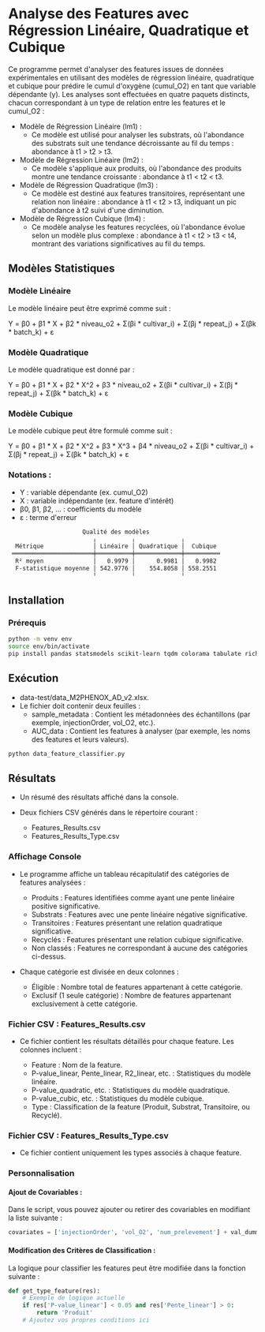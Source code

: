 # Analyse des Features avec Régression Linéaire, Quadratique et Cubique

Ce programme permet d'analyser des features issues de données expérimentales en utilisant des modèles de régression linéaire, quadratique et cubique pour prédire le cumul d'oxygène (cumul_O2) en tant que variable dépendante (y). Les analyses sont effectuées en quatre paquets distincts, chacun correspondant à un type de relation entre les features et le cumul_O2 :

- Modèle de Régression Linéaire (lm1) :
    - Ce modèle est utilisé pour analyser les substrats, où l'abondance des substrats suit une tendance décroissante au fil du temps : abondance à t1 > t2 > t3.
- Modèle de Régression Linéaire (lm2) :
    - Ce modèle s'applique aux produits, où l'abondance des produits montre une tendance croissante : abondance à t1 < t2 < t3.
- Modèle de Régression Quadratique (lm3) :
    - Ce modèle est destiné aux features transitoires, représentant une relation non linéaire : abondance à t1 < t2 > t3, indiquant un pic d'abondance à t2 suivi d'une diminution.
- Modèle de Régression Cubique (lm4) :
    - Ce modèle analyse les features recyclées, où l'abondance évolue selon un modèle plus complexe : abondance à t1 < t2 > t3 < t4, montrant des variations significatives au fil du temps.

## Modèles Statistiques

### Modèle Linéaire
Le modèle linéaire peut être exprimé comme suit :

Y = β0 + β1 * X + β2 * niveau_o2 + Σ(βi * cultivar_i) + Σ(βj * repeat_j) + Σ(βk * batch_k) + ε

### Modèle Quadratique
Le modèle quadratique est donné par :

Y = β0 + β1 * X + β2 * X^2 + β3 * niveau_o2 + Σ(βi * cultivar_i) + Σ(βj * repeat_j) + Σ(βk * batch_k) + ε

### Modèle Cubique
Le modèle cubique peut être formulé comme suit :

Y = β0 + β1 * X + β2 * X^2 + β3 * X^3 + β4 * niveau_o2 + Σ(βi * cultivar_i) + Σ(βj * repeat_j) + Σ(βk * batch_k) + ε

### Notations :
- Y : variable dépendante (ex. cumul_O2)
- X : variable indépendante (ex. feature d'intérêt)
- β0, β1, β2, ... : coefficients du modèle
- ε : terme d'erreur


```bash
                     Qualité des modèles                     
                        ╷          ╷             ╷           
  Métrique              │ Linéaire │ Quadratique │  Cubique  
 ═══════════════════════╪══════════╪═════════════╪══════════ 
  R² moyen              │   0.9979 │      0.9981 │   0.9982  
  F-statistique moyenne │ 542.9776 │    554.8058 │ 558.2551  
                        ╵          ╵             ╵           
```

## Installation
### Prérequis

```bash
python -m venv env
source env/bin/activate
pip install pandas statsmodels scikit-learn tqdm colorama tabulate rich jinja2
```

## Exécution

- data-test/data_M2PHENOX_AD_v2.xlsx.
- Le fichier doit contenir deux feuilles :
    - sample_metadata : Contient les métadonnées des échantillons (par exemple, injectionOrder, vol_O2, etc.).
    - AUC_data : Contient les features à analyser (par exemple, les noms des features et leurs valeurs).

```bash
python data_feature_classifier.py
```

## Résultats

- Un résumé des résultats affiché dans la console.
- Deux fichiers CSV générés dans le répertoire courant :

    - Features_Results.csv
    - Features_Results_Type.csv

### Affichage Console

- Le programme affiche un tableau récapitulatif des catégories de features analysées :

    - Produits : Features identifiées comme ayant une pente linéaire positive significative.
    - Substrats : Features avec une pente linéaire négative significative.
    - Transitoires : Features présentant une relation quadratique significative.
    - Recyclés : Features présentant une relation cubique significative.
    - Non classés : Features ne correspondant à aucune des catégories ci-dessus.

- Chaque catégorie est divisée en deux colonnes :

    - Éligible : Nombre total de features appartenant à cette catégorie.
    - Exclusif (1 seule catégorie) : Nombre de features appartenant exclusivement à cette catégorie.

### Fichier CSV : Features_Results.csv

- Ce fichier contient les résultats détaillés pour chaque feature. Les colonnes incluent :

    - Feature : Nom de la feature.
    - P-value_linear, Pente_linear, R2_linear, etc. : Statistiques du modèle linéaire.
    - P-value_quadratic, etc. : Statistiques du modèle quadratique.
    - P-value_cubic, etc. : Statistiques du modèle cubique.
    - Type : Classification de la feature (Produit, Substrat, Transitoire, ou Recyclé).

### Fichier CSV : Features_Results_Type.csv

- Ce fichier contient uniquement les types associés à chaque feature.

### Personnalisation

#### Ajout de Covariables :

Dans le script, vous pouvez ajouter ou retirer des covariables en modifiant la liste suivante :

```python
covariates = ['injectionOrder', 'vol_O2', 'num_prelevement'] + val_dummies_fix
```

#### Modification des Critères de Classification :
La logique pour classifier les features peut être modifiée dans la fonction suivante :

```python
def get_type_feature(res):
    # Exemple de logique actuelle
    if res['P-value_linear'] < 0.05 and res['Pente_linear'] > 0:
        return 'Produit'
    # Ajoutez vos propres conditions ici
```